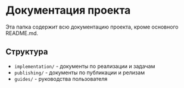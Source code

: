 # Документация проекта

Эта папка содержит всю документацию проекта, кроме основного README.md.

## Структура

- `implementation/` - документы по реализации и задачам
- `publishing/` - документы по публикации и релизам
- `guides/` - руководства пользователя
